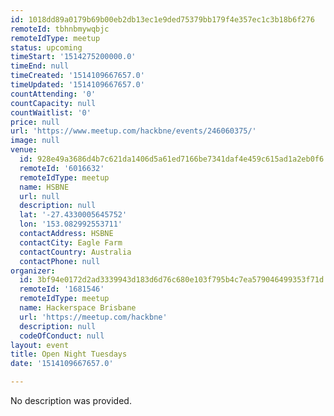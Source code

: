 ```yaml
---
id: 1018dd89a0179b69b00eb2db13ec1e9ded75379bb179f4e357ec1c3b18b6f276
remoteId: tbhnbmywqbjc
remoteIdType: meetup
status: upcoming
timeStart: '1514275200000.0'
timeEnd: null
timeCreated: '1514109667657.0'
timeUpdated: '1514109667657.0'
countAttending: '0'
countCapacity: null
countWaitlist: '0'
price: null
url: 'https://www.meetup.com/hackbne/events/246060375/'
image: null
venue:
  id: 928e49a3686d4b7c621da1406d5a61ed7166be7341daf4e459c615ad1a2eb0f6
  remoteId: '6016632'
  remoteIdType: meetup
  name: HSBNE
  url: null
  description: null
  lat: '-27.4330005645752'
  lon: '153.082992553711'
  contactAddress: HSBNE
  contactCity: Eagle Farm
  contactCountry: Australia
  contactPhone: null
organizer:
  id: 3bf94e0172d2ad3339943d183d6d76c680e103f795b4c7ea579046499353f71d
  remoteId: '1681546'
  remoteIdType: meetup
  name: Hackerspace Brisbane
  url: 'https://meetup.com/hackbne'
  description: null
  codeOfConduct: null
layout: event
title: Open Night Tuesdays
date: '1514109667657.0'

---
```

No description was provided.

